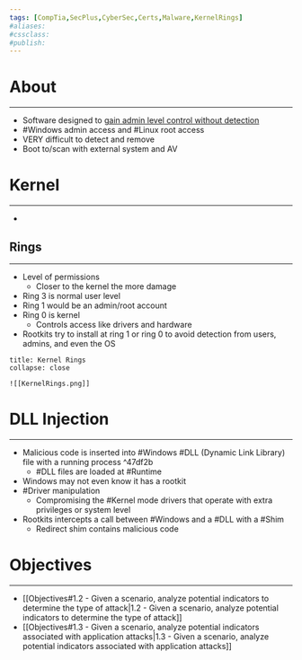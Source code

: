 ```yaml
---
tags: [CompTia,SecPlus,CyberSec,Certs,Malware,KernelRings]
#aliases:
#cssclass:
#publish:
---
```


# About
---
- Software designed to <u>gain admin level control without detection</u>
- #Windows admin access and #Linux root access
- VERY difficult to detect and remove
- Boot to/scan with external system and AV

# Kernel
---
-

## Rings
---
- Level of permissions
	- Closer to the kernel the more damage
- Ring 3 is normal user level
- Ring 1 would be an admin/root account
- Ring 0 is kernel
	- Controls access like drivers and hardware
- Rootkits try to install at ring 1 or ring 0 to avoid detection from users, admins, and even the OS

```ad-info
title: Kernel Rings
collapse: close

![[KernelRings.png]]
```

# DLL Injection
---
- Malicious code is inserted into #Windows #DLL (Dynamic Link Library) file with a running process ^47df2b
	- #DLL files are loaded at #Runtime
- Windows may not even know it has a rootkit
- #Driver manipulation
	- Compromising the #Kernel mode drivers that operate with extra privileges or system level
- Rootkits intercepts a call between #Windows and a #DLL with a #Shim
	- Redirect shim contains malicious code

# Objectives
---
- [[Objectives#1.2 - Given a scenario, analyze potential indicators to determine the type of attack|1.2 - Given a scenario, analyze potential indicators to determine the type of attack]]
- [[Objectives#1.3 - Given a scenario, analyze potential indicators associated with application attacks|1.3 - Given a scenario, analyze potential indicators associated with application attacks]]